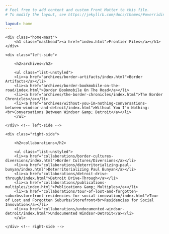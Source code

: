 ```yaml
---
# Feel free to add content and custom Front Matter to this file.
# To modify the layout, see https://jekyllrb.com/docs/themes/#overriding-theme-defaults

layout: home
---
```


<div class="home-wrap">

    <div class="home-mast">
        <h1 class="masthead"><a href="index.html">Frontier Files</a></h1>
    </div>

    <div class="left-side">

        <h2>archives</h2>

        <ul class="list-unstyled">
        <li><a href="archives/border-artifacts/index.html">Border Artifacts</a></li>
        <li><a href="archives/border-bookmobile-on-the-road/index.html">Border Bookmobile On The Road</a></li>
        <li><a href="archives/the-border-chronicles/index.html">The Border Chronicles</a></li>
        <li><a href="archives/without-you-im-nothing-conversations-between-windsor-and-detroit/index.html">Without You I'm Nothing:<br>Conversations Between Windsor &amp; Detroit</a></li>
        </ul>

    </div> <!-- left-side -->

    <div class="right-side">

        <h2>collaborations</h2>

        <ul class="list-unstyled">
        <li><a href="collaborations/border-cultures-diversions/index.html">Border Cultures/Diversions</a></li>
        <li><a href="collaborations/deterritorializing-paul-bunyan/index.html">Deterritorializing Paul Bunyan</a></li>
        <li><a href="collaborations/detroit-drive-through/index.html">Detroit Drive-Through</a></li>
        <li><a href="collaborations/publications-multiples/index.html">Publications &amp; Multiples</a></li>
        <li><a href="collaborations/tour-of-lost-and-forgotten-suburbsstorefront-residencies-for-social-innovation/index.html">Tour of Lost and Forgotten Suburbs/Storefront<br>Residencies for Social Innovation</a></li>
        <li><a href="collaborations/undocumented-windsor-detroit/index.html">Undocumented Windsor-Detroit</a></li>
        </ul>

    </div> <!-- right-side -->

</div> <!-- home-wrap -->